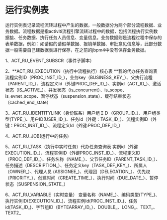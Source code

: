 # 运行实例表

运行实例表记录流程流转过程中产生的数据，一般数据分为两个部分流程数据、业务数据。流程数据是指activiti流程引擎流转过程中的数据，包括流程执行实例数据接、任务数据、执行任务人员信息、变量信息。业务数据则是流程过程中保存的表单数据，例如：如请假的请假单数据、报销单数据、审批意见信息等，此部分数据一般需要自己建数据表进行保存，在之前的jbpm4中没有保存业务数据。

1、ACT\_RU\_EVENT\_SUBSCR（事件子脚本）

2、**ACT\_RU\_EXECUTION（执行中流程执行）核心表 **我的代办任务查询表　流程实例ID（PROC\_INST\_ID\_），业务key（BUSINESS\_KEY\_）、父执行流程（PARENT\_ID\_）、流程定义Id（外键PROC\_DEF\_ID\_）、实例id（ACT\_ID\_）、激活状态（IS\_ACTIVE\_）、并发状态（is\_concurrent）、is\_scope、is\_evnet\_scope、暂停状态（suspension\_state）、缓存结束状态（cached\_end\_state）

3、ACT\_RU\_IDENTITYLINK（身份联系）用户组ＩＤ（GROUP\_ID\_）、用户组类型\(TYPE\_\)、用户ID\(USER\_ID\_\)、任务Id（外键：TASK\_ID\_）、流程实例ID（外键：PROC\_INST\_ID\_）、流程定义Id（外键:PROC\_DEF\_ID\_）

4、ACT\_RU\_JOB\(运行中的任务\)

5、ACT\_RU\_TASK（执行中实时任务）代办任务查询表 实例id（外键EXECUTION\_ID\_）、流程实例ID（外键PROC\_INST\_ID\_）、流程定义ID（PROC\_DEF\_ID\_）、任务名称（NAME\_）、父节任务ID（PARENT\_TASK\_ID\_）、任务描述（DESCRIPTION\_）、任务定义key（TASK\_DEF\_KEY\_）、所属人（OWNER\_）、代理人员 \(ASSIGNEE\_\)、代理团（DELEGATION\_）、优先权（PRIORITY\_）、创建时间（CREATE\_TIME\_）、执行时间（DUE\_DATE\_）、暂停状态（SUSPENSION\_STATE\_）

6、ACT\_RU\_VARIABLE（实时变量） 变量名称（NAME\_）、编码类型\(TYPE\_\)、执行实例ID\(EXECUTION\_ID\_\)、流程实例Id\(PROC\_INST\_ID\_\)、任务id\(TASK\_ID\_\)、字节组ID（BYTEARRAY\_ID\_）、DOUBLE\_、LONG\_、TEXT\_、TEXT2\_


